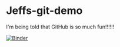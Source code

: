 # Jeffs-git-demo

I'm being told that GitHub is so much fun!!!!!!

[![Binder](https://mybinder.org/badge.svg)](https://mybinder.org/v2/gh/JONSASSE/Jeffs-git-demo/master)